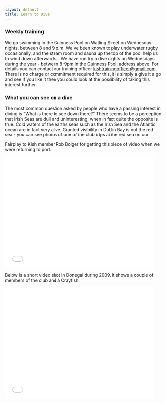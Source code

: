 ```yaml
---
layout: default
title: Learn to Dive
---
```


### Weekly training

We go swimming in the Guinness Pool on Watling Street on Wednesday nights, between 8 and 9 p.m. We've been known to play underwater rugby occasionally, and the steam room and sauna up the top of the pool help us to wind down afterwards... We have run try a dive nights on Wednesdays during the year - between 8-9pm in the Guinness Pool, address above. For details you can contact our training officer kishtrainingofficer@gmail.com. There is no charge or commitment required for this, it is simply a give it a go and see if you like it then you could look at the possibility of taking this interest further.

### What you can see on a dive

The most common question asked by people who have a passing interest in diving is "What is there to see down there?" There seems to be a perception that Irish Seas are dull and uninteresting, when in fact quite the opposite is true. Cold waters of the earths seas such as the Irish Sea and the Atlantic ocean are in fact very alive. Granted visibility in Dublin Bay is not the red sea - you can see photos of one of the club trips at the red sea on our

Fairplay to Kish member Rob Bolger for getting this piece of video when we were returning to port.

<iframe width="480" height="360" src="//www.youtube.com/embed/Jh1JlYBjEQ8?rel=0" frameborder="0" allowfullscreen class="video"></iframe>

Below is a short video shot in Donegal during 2009. It shows a couple of members of the club and a Crayfish.

<iframe width="480" height="360" src="//www.youtube.com/embed/aP7iK57lXFY?rel=0" frameborder="0" allowfullscreen class="video"></iframe>

